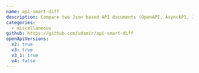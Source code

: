 ```yaml
---
name: api-smart-diff
description: Compare two Json based API documents (OpenAPI, AsyncAPI, JsonSchema, GraphAPI)
categories:
  - miscellaneous
github: https://github.com/udamir/api-smart-diff
openApiVersions:
  v2: true
  v3: true
  v3_1: true
  v4: false
---
```

